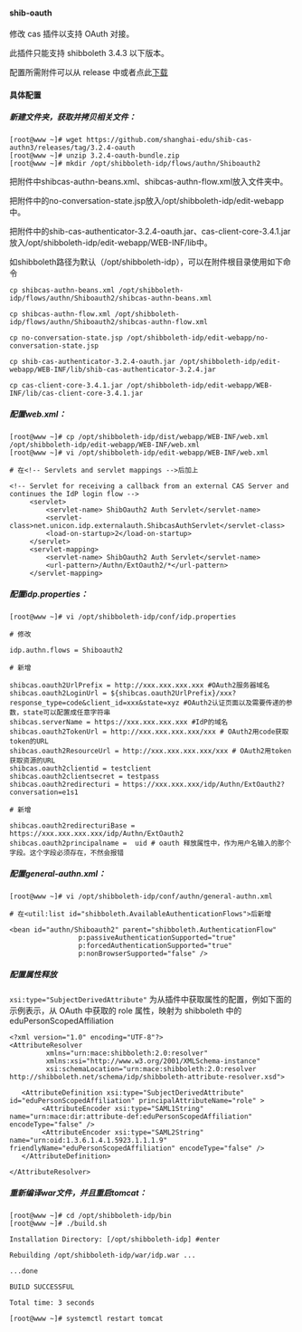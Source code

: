 #### shib-oauth
修改 cas 插件以支持 OAuth 对接。

此插件只能支持 shibboleth 3.4.3 以下版本。

配置所需附件可以从 release 中或者点此[下载](https://github.com/shanghai-edu/shib-cas-authn3/releases/download/3.2.4-oauth/3.2.4-oauth-bundle.zip)

#### 具体配置
##### 新建文件夹，获取并拷贝相关文件：

```
[root@www ~]# wget https://github.com/shanghai-edu/shib-cas-authn3/releases/tag/3.2.4-oauth
[root@www ~]# unzip 3.2.4-oauth-bundle.zip
[root@www ~]# mkdir /opt/shibboleth-idp/flows/authn/Shiboauth2
```


​        把附件中shibcas-authn-beans.xml、shibcas-authn-flow.xml放入文件夹中。

​        把附件中的no-conversation-state.jsp放入/opt/shibboleth-idp/edit-webapp中。

​        把附件中的shib-cas-authenticator-3.2.4-oauth.jar、cas-client-core-3.4.1.jar放入/opt/shibboleth-idp/edit-webapp/WEB-INF/lib中。

​        如shibboleth路径为默认（/opt/shibboleth-idp），可以在附件根目录使用如下命令

```
cp shibcas-authn-beans.xml /opt/shibboleth-idp/flows/authn/Shiboauth2/shibcas-authn-beans.xml

cp shibcas-authn-flow.xml /opt/shibboleth-idp/flows/authn/Shiboauth2/shibcas-authn-flow.xml

cp no-conversation-state.jsp /opt/shibboleth-idp/edit-webapp/no-conversation-state.jsp

cp shib-cas-authenticator-3.2.4-oauth.jar /opt/shibboleth-idp/edit-webapp/WEB-INF/lib/shib-cas-authenticator-3.2.4.jar

cp cas-client-core-3.4.1.jar /opt/shibboleth-idp/edit-webapp/WEB-INF/lib/cas-client-core-3.4.1.jar
```

##### 配置web.xml：

```
[root@www ~]# cp /opt/shibboleth-idp/dist/webapp/WEB-INF/web.xml /opt/shibboleth-idp/edit-webapp/WEB-INF/web.xml
[root@www ~]# vi /opt/shibboleth-idp/edit-webapp/WEB-INF/web.xml

# 在<!-- Servlets and servlet mappings -->后加上

<!-- Servlet for receiving a callback from an external CAS Server and continues the IdP login flow -->
     <servlet>
         <servlet-name> ShibOauth2 Auth Servlet</servlet-name>
         <servlet-class>net.unicon.idp.externalauth.ShibcasAuthServlet</servlet-class>
         <load-on-startup>2</load-on-startup>
     </servlet>
     <servlet-mapping>
         <servlet-name> ShibOauth2 Auth Servlet</servlet-name>
         <url-pattern>/Authn/ExtOauth2/*</url-pattern>
     </servlet-mapping>
```

##### 配置idp.properties：
```
[root@www ~]# vi /opt/shibboleth-idp/conf/idp.properties
```

```
# 修改

idp.authn.flows = Shiboauth2

# 新增

shibcas.oauth2UrlPrefix = http://xxx.xxx.xxx.xxx #OAuth2服务器域名
shibcas.oauth2LoginUrl = ${shibcas.oauth2UrlPrefix}/xxx?response_type=code&client_id=xxx&state=xyz #OAuth2认证页面以及需要传递的参数，state可以配置成任意字符串
shibcas.serverName = https://xxx.xxx.xxx.xxx #IdP的域名
shibcas.oauth2TokenUrl = http://xxx.xxx.xxx.xxx/xxx # OAuth2用code获取token的URL
shibcas.oauth2ResourceUrl = http://xxx.xxx.xxx.xxx/xxx # OAuth2用token获取资源的URL
shibcas.oauth2clientid = testclient
shibcas.oauth2clientsecret = testpass
shibcas.oauth2redirecturi = https://xxx.xxx.xxx/idp/Authn/ExtOauth2?conversation=e1s1

# 新增

shibcas.oauth2redirecturiBase = https://xxx.xxx.xxx.xxx/idp/Authn/ExtOauth2
shibcas.oauth2principalname =  uid # oauth 释放属性中，作为用户名输入的那个字段。这个字段必须存在，不然会报错
```

##### 配置general-authn.xml：

```
[root@www ~]# vi /opt/shibboleth-idp/conf/authn/general-authn.xml

# 在<util:list id="shibboleth.AvailableAuthenticationFlows">后新增

<bean id="authn/Shiboauth2" parent="shibboleth.AuthenticationFlow"
                 p:passiveAuthenticationSupported="true"
                 p:forcedAuthenticationSupported="true"
                 p:nonBrowserSupported="false" />
```

##### 配置属性释放
`xsi:type="SubjectDerivedAttribute"` 为从插件中获取属性的配置，例如下面的示例表示，从 OAuth 中获取的 role 属性，映射为 shibboleth 中的 eduPersonScopedAffiliation

```
<?xml version="1.0" encoding="UTF-8"?>
<AttributeResolver
         xmlns="urn:mace:shibboleth:2.0:resolver"
         xmlns:xsi="http://www.w3.org/2001/XMLSchema-instance" 
         xsi:schemaLocation="urn:mace:shibboleth:2.0:resolver http://shibboleth.net/schema/idp/shibboleth-attribute-resolver.xsd">

   <AttributeDefinition xsi:type="SubjectDerivedAttribute" id="eduPersonScopedAffiliation" principalAttributeName="role" >
        <AttributeEncoder xsi:type="SAML1String" name="urn:mace:dir:attribute-def:eduPersonScopedAffiliation" encodeType="false" />
        <AttributeEncoder xsi:type="SAML2String" name="urn:oid:1.3.6.1.4.1.5923.1.1.1.9" friendlyName="eduPersonScopedAffiliation" encodeType="false" />
   </AttributeDefinition>

</AttributeResolver>
```

##### 重新编译war文件，并且重启tomcat：

```
[root@www ~]# cd /opt/shibboleth-idp/bin
[root@www ~]# ./build.sh

Installation Directory: [/opt/shibboleth-idp] #enter

Rebuilding /opt/shibboleth-idp/war/idp.war ...

...done

BUILD SUCCESSFUL

Total time: 3 seconds

[root@www ~]# systemctl restart tomcat
```

